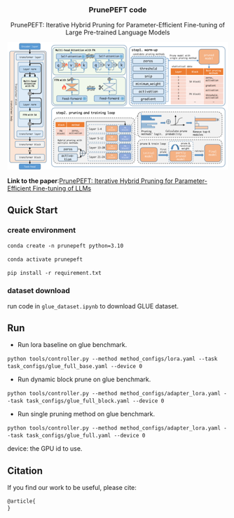 <p align="center">
  <h3 align="center">PrunePEFT code</h3>
  <p align="center">
    PrunePEFT: Iterative Hybrid Pruning for Parameter-Efficient Fine-tuning of
Large Pre-trained Language Models
  </p>
</p>

![method](pic/method.png)

**Link to the paper**:[PrunePEFT: Iterative Hybrid Pruning for Parameter-Efficient Fine-tuning of LLMs]()

## Quick Start

### create environment

`conda create -n prunepeft python=3.10`

`conda activate prunepeft`

`pip install -r requirement.txt`

### dataset download

run code in `glue_dataset.ipynb` to download GLUE dataset.


## Run

- Run lora baseline on glue benchmark.

`python tools/controller.py --method method_configs/lora.yaml --task task_configs/glue_full_base.yaml --device 0`

- Run dynamic block prune on glue benchmark.

`python tools/controller.py --method method_configs/adapter_lora.yaml --task task_configs/glue_full_block.yaml --device 0`

- Run single pruning method on glue benchmark.

`python tools/controller.py --method method_configs/adapter_lora.yaml --task task_configs/glue_full.yaml --device 0`

device: the GPU id to use.

## Citation
If you find our work to be useful, please cite:
```
@article{
}
```
